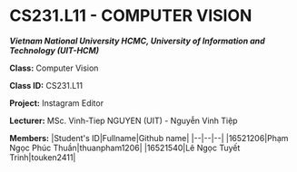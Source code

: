 # CS231.L11 - COMPUTER VISION

***Vietnam National University HCMC, University of Information and Technology (UIT-HCM)***

**Class:** Computer Vision

**Class ID:** CS231.L11

**Project:** Instagram Editor

**Lecturer:** MSc. Vinh-Tiep NGUYEN (UIT) - Nguyễn Vinh Tiệp

**Members:**
|Student's ID|Fullname|Github name|
|--|--|--|
|16521206|Phạm Ngọc Phúc Thuần|thuanpham1206|
|16521540|Lê Ngọc Tuyết Trinh|touken2411|
